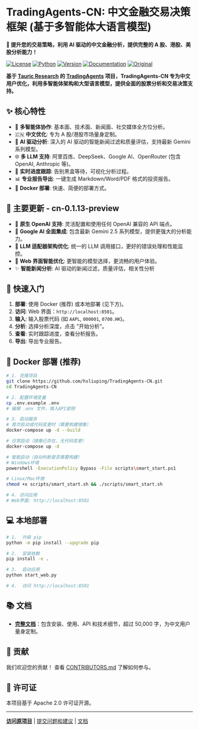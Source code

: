 # TradingAgents-CN: 中文金融交易决策框架 (基于多智能体大语言模型)

**🚀 提升您的交易策略，利用 AI 驱动的中文金融分析，提供完整的 A 股、港股、美股分析能力！**

[![License](https://img.shields.io/badge/License-Apache%202.0-blue.svg)](https://opensource.org/licenses/Apache-2.0)
[![Python](https://img.shields.io/badge/Python-3.10%2B-blue.svg)](https://www.python.org/)
[![Version](https://img.shields.io/badge/Version-cn--0.1.13--preview-orange.svg)](./VERSION)
[![Documentation](https://img.shields.io/badge/docs-中文文档-green.svg)](./docs/)
[![Original](https://img.shields.io/badge/基于-TauricResearch/TradingAgents-orange.svg)](https://github.com/TauricResearch/TradingAgents)

**基于 [Tauric Research](https://github.com/TauricResearch) 的 [TradingAgents](https://github.com/TauricResearch/TradingAgents) 项目，TradingAgents-CN 专为中文用户优化，利用多智能体架构和大型语言模型，提供全面的股票分析和交易决策支持。**

## ✨ **核心特性**

*   🤖 **多智能体协作**: 基本面、技术面、新闻面、社交媒体全方位分析。
*   🇨🇳 **中文优化**: 专为 A 股/港股市场量身定制。
*   🧠 **AI 驱动分析**: 深入的 AI 驱动的智能新闻过滤和质量评估，支持最新 Gemini 系列模型。
*   🌐 **多 LLM 支持**: 阿里百炼、DeepSeek、Google AI、OpenRouter (包含 OpenAI, Anthropic 等)。
*   🚀 **实时进度跟踪**: 告别黑盒等待，可视化分析过程。
*   📊 **专业报告导出**: 一键生成 Markdown/Word/PDF 格式的投资报告。
*   🐳 **Docker 部署**: 快速、简便的部署方式。

## 🌟 **主要更新 - cn-0.1.13-preview**

*   🤖 **原生 OpenAI 支持**: 灵活配置和使用任何 OpenAI 兼容的 API 端点。
*   🧠 **Google AI 全面集成**: 包含最新 Gemini 2.5 系列模型，提供更强大的分析能力。
*   🔧 **LLM 适配器架构优化**: 统一的 LLM 调用接口，更好的错误处理和性能监控。
*   🎨 **Web 界面智能优化**:  更智能的模型选择，更流畅的用户体验。
*   ✨ **智能新闻分析**:  AI 驱动的新闻过滤，质量评估，相关性分析

## 🚀 **快速入门**

1.  **部署**:  使用 Docker (推荐) 或本地部署 (见下方)。
2.  **访问**:  Web 界面：`http://localhost:8501`。
3.  **输入**:  输入股票代码 (如 `AAPL`, `000001`, `0700.HK`)。
4.  **分析**:  选择分析深度，点击 "开始分析"。
5.  **查看**:  实时跟踪进度，查看分析报告。
6.  **导出**:  导出专业报告。

## 🐳 **Docker 部署** (推荐)

```bash
# 1. 克隆项目
git clone https://github.com/hsliuping/TradingAgents-CN.git
cd TradingAgents-CN

# 2. 配置环境变量
cp .env.example .env
# 编辑 .env 文件，填入API密钥

# 3. 启动服务
# 首次启动或代码变更时（需要构建镜像）
docker-compose up -d --build

# 日常启动（镜像已存在，无代码变更）
docker-compose up -d

# 智能启动（自动判断是否需要构建）
# Windows环境
powershell -ExecutionPolicy Bypass -File scripts\smart_start.ps1

# Linux/Mac环境
chmod +x scripts/smart_start.sh && ./scripts/smart_start.sh

# 4. 访问应用
# Web界面: http://localhost:8501
```

## 💻 **本地部署**

```bash
# 1.  升级 pip
python -m pip install --upgrade pip

# 2.  安装依赖
pip install -e .

# 3.  启动应用
python start_web.py

# 4.  访问 http://localhost:8501
```

## 📚 **文档**

*   **[完整文档](./docs/)**：包含安装、使用、API 和技术细节，超过 50,000 字，为中文用户量身定制。

## 🤝 **贡献**

我们欢迎您的贡献！  查看 [CONTRIBUTORS.md](CONTRIBUTORS.md) 了解如何参与。

## 📄 **许可证**

本项目基于 Apache 2.0 许可证开源。

---

**[访问原项目](https://github.com/TauricResearch/TradingAgents)**  |  [提交问题和建议](https://github.com/hsliuping/TradingAgents-CN/issues) |  [文档](./docs/)